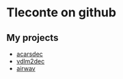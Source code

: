 # Tleconte on github

## My projects

- [acarsdec](https://github.com/TLeconte/acarsdec)
- [vdlm2dec](https://github.com/TLeconte/vdlm2dec)
- [airwav](https://github.com/TLeconte/airwav)

